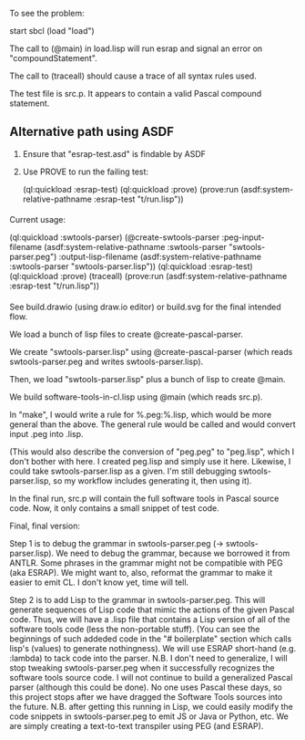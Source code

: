 To see the problem:

start sbcl
(load "load")

The call to (@main) in load.lisp will run esrap and signal an error on "compoundStatement".

The call to (traceall) should cause a trace of all syntax rules used.

The test file is src.p.  It appears to contain a valid Pascal compound statement.

## Alternative path using ASDF

1. Ensure that "esrap-test.asd" is findable by ASDF

2. Use PROVE to run the failing test:

    (ql:quickload :esrap-test)
    (ql:quickload :prove)
    (prove:run (asdf:system-relative-pathname :esrap-test "t/run.lisp"))

####

Current usage:

(ql:quickload :swtools-parser)
(@create-swtools-parser 
	  :peg-input-filename 
	  (asdf:system-relative-pathname
		:swtools-parser
		"swtools-parser.peg")
	  :output-lisp-filename 
	  (asdf:system-relative-pathname
		:swtools-parser
	  	"swtools-parser.lisp"))
(ql:quickload :esrap-test)
(ql:quickload :prove)
(traceall)
(prove:run (asdf:system-relative-pathname :esrap-test "t/run.lisp"))

####


See build.drawio (using draw.io editor) or build.svg for the final intended flow.

We load a bunch of lisp files to create @create-pascal-parser.

We create "swtools-parser.lisp" using @create-pascal-parser (which reads swtools-parser.peg and writes swtools-parser.lisp).

Then, we load "swtools-parser.lisp" plus a bunch of lisp to create @main.

We build software-tools-in-cl.lisp using @main (which reads src.p).

In "make", I would write a rule for %.peg:%.lisp, which would be more general than the above.  The general rule would be called and would convert input <filename>.peg into <filename>.lisp.

(This would also describe the conversion of "peg.peg" to "peg.lisp", which I don't bother with here.  I created peg.lisp and simply use it here.  Likewise, I could take swtools-parser.lisp as a given.  I'm still debugging swtools-parser.lisp, so my workflow includes generating it, then using it).

In the final run, src.p will contain the full software tools in Pascal source code.  Now, it only contains a small snippet of test code.

Final, final version:

Step 1 is to debug the grammar in swtools-parser.peg (-> swtools-parser.lisp).  We need to debug the grammar, because we borrowed it from ANTLR.  Some phrases in the grammar might not be compatible with PEG (aka ESRAP).  We might want to, also, reformat the grammar to make it easier to emit CL.  I don't know yet, time will tell.

Step 2 is to add Lisp to the grammar in swtools-parser.peg.  This will generate sequences of Lisp code that mimic the actions of the given Pascal code.  Thus, we will have a .lisp file that contains a Lisp version of all of the software tools code (less the non-portable stuff).  (You can see the beginnings of such addeded code in the "# boilerplate" section which calls lisp's (values) to generate nothingness).  We will use ESRAP short-hand (e.g. :lambda) to tack code into the parser.  N.B. I don't need to generalize, I will stop tweaking swtools-parser.peg when it successfully recognizes the software tools source code.  I will not continue to build a generalized Pascal parser (although this could be done).  No one uses Pascal these days, so this project stops after we have dragged the Software Tools sources into the future.  N.B. after getting this running in Lisp, we could easily modify the code snippets in swtools-parser.peg to emit JS or Java or Python, etc.  We are simply creating a text-to-text transpiler using PEG (and ESRAP).

